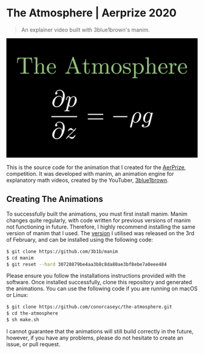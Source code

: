 # The Atmosphere | Aerprize 2020
 
> An explainer video built with 3blue1brown's manim.

[![Watch The Video](video.png)](https://youtu.be/X9rHrt3XpWg)

This is the source code for the animation that I created for the [AerPrize](http://www.aerprize.com), competition. It was developed with manim, an animation engine for explanatory math videos, created by the YouTuber, [3blue1brown](https://www.youtube.com/channel/UCYO_jab_esuFRV4b17AJtAw).

## Creating The Animations

To successfully built the animations, you must first install manim. Manim changes quite regularly, with code written for previous versions of manim not functioning in future. Therefore, I highly recommend installing the same version of manim that I used. The [version](https://github.com/3b1b/manim/tree/30728879be4aa3b8c8da80ae3bf8ebe7a0eee484) I utilised was released on the 3rd of February, and can be installed using the following code: 

```bash
$ git clone https://github.com/3b1b/manim
$ cd manim
$ git reset --hard 30728879be4aa3b8c8da80ae3bf8ebe7a0eee484
```

Please ensure you follow the installations instructions provided with the software. Once installed successfully, clone this repository and generated the animations. You can use the following code if you are running on macOS or Linux:

```bash
$ git clone https://github.com/conorcaseyc/the-atmosphere.git
$ cd the-atmosphere
$ sh make.sh
```

I cannot guarantee that the animations will still build correctly in the future, however, if you have any problems, please do not hesitate to create an issue, or pull request.
